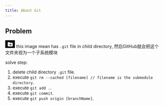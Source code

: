 ```yaml
---
title: About Git
---
```


## Problem

![Submodule](src/submodule.jpg) this image mean has `.git` file in child directory, 然后GitHub就会把这个文件夹视为一个子系统模块  

solve step:
1. delete child directory `.git` file.
2. execute `git rm --cached [filename] // filename is the submodule directory`.
3. execute `git add .`.
4. execute `git commit`.
5. execute `git push origin [branchName]`.
